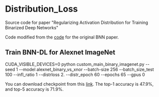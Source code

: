 # Distribution_Loss
Source code for paper "Regularizing Activation Distribution for Training Binarized Deep Networks"

Code modified from the [code](https://github.com/itayhubara/BinaryNet.pytorch) for the original BNN paper.

## Train BNN-DL for Alexnet ImageNet
CUDA_VISIBLE_DEVICES=0 python custom_main_binary_imagenet.py --seed 1 --model alexnet_binary_vs_xnor --batch-size 256 --batch_size_test 100 --infl_ratio 1 --distrloss 2. --distr_epoch 60 --epochs 65 --gpus 0 

You can download checkpoint from this [link](https://www.dropbox.com/s/pvsujjbwdj92aj8/checkpoint.pth.tar?dl=0). The top-1 accuracy is 47.9%, and top-5 accuracy is 71.9%.